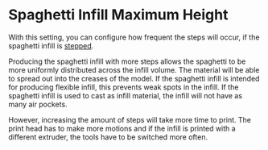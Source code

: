 Spaghetti Infill Maximum Height
====
With this setting, you can configure how frequent the steps will occur, if the spaghetti infill is [stepped](spaghetti_infill_stepped.md).

Producing the spaghetti infill with more steps allows the spaghetti to be more uniformly distributed across the infill volume. The material will be able to spread out into the creases of the model. If the spaghetti infill is intended for producing flexible infill, this prevents weak spots in the infill. If the spaghetti infill is used to cast as infill material, the infill will not have as many air pockets.

However, increasing the amount of steps will take more time to print. The print head has to make more motions and if the infill is printed with a different extruder, the tools have to be switched more often.